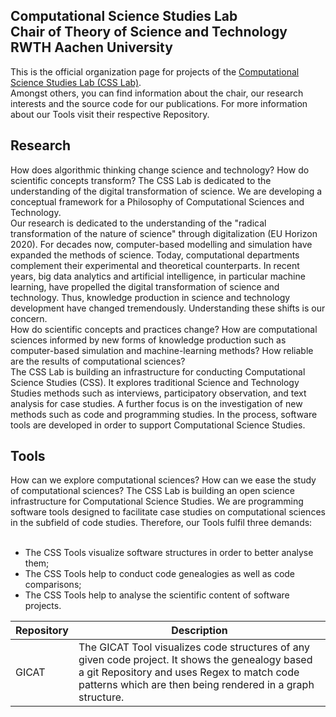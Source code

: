 ## Computational Science Studies Lab <br />Chair of Theory of Science and Technology <br />RWTH Aachen University

This is the official organization page for projects of the [Computational Science Studies Lab (CSS Lab)](https://www.css-lab.rwth-aachen.de/).<br />
Amongst others, you can find information about the chair, our research interests and the source code for our publications. For more information about our Tools visit their respective Repository.

## Research
How does algorithmic thinking change science and technology? How do scientific concepts transform? The CSS Lab is dedicated to the understanding of the digital transformation of science. We are developing a conceptual framework for a Philosophy of Computational Sciences and Technology.<br />
Our research is dedicated to the understanding of the "radical transformation of the nature of science" through digitalization (EU Horizon 2020). For decades now, computer-based modelling and simulation have expanded the methods of science. Today, computational departments complement their experimental and theoretical counterparts. In recent years, big data analytics and artificial intelligence, in particular machine learning, have propelled the digital transformation of science and technology. Thus, knowledge production in science and technology development have changed tremendously. Understanding these shifts is our concern.<br />
How do scientific concepts and practices change? How are computational sciences informed by new forms of knowledge production such as computer-based simulation and machine-learning methods? How reliable are the results of computational sciences?<br />
The CSS Lab is building an infrastructure for conducting Computational Science Studies (CSS). It explores traditional Science and Technology Studies methods such as interviews, participatory observation, and text analysis for case studies. A further focus is on the investigation of new methods such as code and programming studies. In the process, software tools are developed in order to support Computational Science Studies.

## Tools
How can we explore computational sciences? How can we ease the study of computational sciences? The CSS Lab is building an open science infrastructure for Computational Science Studies. We are programming software tools designed to facilitate case studies on computational sciences in the subfield of code studies. Therefore, our Tools fulfil three demands:<br /><br />
- The CSS Tools visualize software structures in order to better analyse them;
- The CSS Tools help to conduct code genealogies as well as code comparisons;
- The CSS Tools help to analyse the scientific content of software projects.

| Repository | Description |
| ------------- | ------------- |
| GICAT | The GICAT Tool visualizes code structures of any given code project. It shows the genealogy based a git Repository and uses Regex to match code patterns which are then being rendered in a graph structure. |
